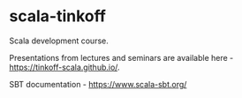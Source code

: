 # scala-tinkoff
Scala development course.

Presentations from lectures and seminars are available here - https://tinkoff-scala.github.io/.

SBT documentation - https://www.scala-sbt.org/
